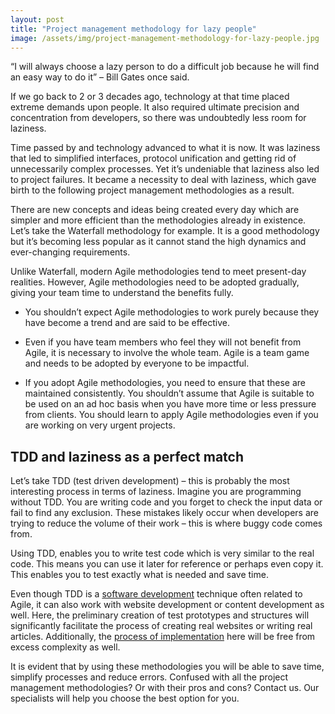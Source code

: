 ```yaml
---
layout: post
title: "Project management methodology for lazy people"
image: /assets/img/project-management-methodology-for-lazy-people.jpg
---
```


“I will always choose a lazy person to do a difficult job because he will find an easy way to do it” – Bill Gates once said.

If we go back to 2 or 3 decades ago, technology at that time placed extreme demands upon people. It also required ultimate precision and concentration from developers, so there was undoubtedly less room for laziness.

Time passed by and technology advanced to what it is now. It was laziness that led to simplified interfaces, protocol unification and getting rid of unnecessarily complex processes. Yet it’s undeniable that laziness also led to project failures. It became a necessity to deal with laziness, which gave birth to the following project management methodologies as a result.

There are new concepts and ideas being created every day which are simpler and more efficient than the methodologies already in existence. Let’s take the Waterfall methodology for example. It is a good methodology but it’s becoming less popular as it cannot stand the high dynamics and ever-changing requirements.

Unlike Waterfall, modern Agile methodologies tend to meet present-day realities. However, Agile methodologies need to be adopted gradually, giving your team time to understand the benefits fully.

- You shouldn’t expect Agile methodologies to work purely because they have become a trend and are said to be effective.

- Even if you have team members who feel they will not benefit from Agile, it is necessary to involve the whole team. Agile is a team game and needs to be adopted by everyone to be impactful.

- If you adopt Agile methodologies, you need to ensure that these are maintained consistently. You shouldn’t assume that Agile is suitable to be used on an ad hoc basis when you have more time or less pressure from clients. You should learn to apply Agile methodologies even if you are working on very urgent projects.


## TDD and laziness as a perfect match

Let’s take TDD (test driven development) – this is probably the most interesting process in terms of laziness. Imagine you are programming without TDD. You are writing code and you forget to check the input data or fail to find any exclusion. These mistakes likely occur when developers are trying to reduce the volume of their work – this is where buggy code comes from.

Using TDD, enables you to write test code which is very similar to the real code. This means you can use it later for reference or perhaps even copy it. This enables you to test exactly what is needed and save time.

Even though TDD is a [software development](https://headchannel.co.uk/) technique often related to Agile, it can also work with website development or content development as well. Here, the preliminary creation of test prototypes and structures will significantly facilitate the process of creating real websites or writing real articles. Additionally, the [process of implementation](https://headchannel.co.uk/systems-integration/) here will be free from excess complexity as well.


It is evident that by using these methodologies you will be able to save time, simplify processes and reduce errors. Confused with all the project management methodologies? Or with their pros and cons? Contact us. Our specialists will help you choose the best option for you.
